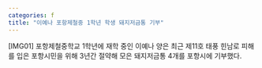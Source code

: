 ```yaml
---
categories: f
title: "이예나 포항제철중 1학년 학생 돼지저금통 기부"
---
```

[IMG01] 포항제철중학교 1학년에 재학 중인 이예나 양은 최근 제11호 태풍 힌남로 피해를 입은 포항시민을 위해 3년간 절약해 모은 돼지저금통 4개를 포항시에 기부했다.